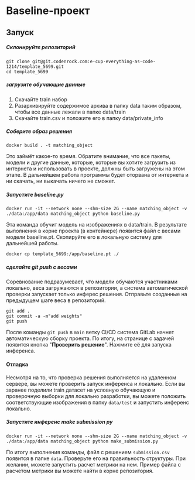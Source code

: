 # Baseline-проект

##  Запуск

##### Склонируйте репозиторий
```
git clone git@git.codenrock.com:e-cup-everything-as-code-1214/template_5699.git 
cd template_5699
```

##### загрузите обучающие данные
1. Скачайте train набор
2. Разархивируйте содержимое архива в папку data таким образом, чтобы все данные лежали в папке data/train
3. Скачайте train.csv и положите его в папку data/private_info

##### Соберите образ решения
```shell
docker build . -t matching_object
```
Это займёт какое-то время. Обратите внимание, что все пакеты, модели и другие данные, которые, которые вы хотите загрузить из интернета и использовать в проекте, должны быть загружены на этом этапе. В дальнейшем работа программы будет оторвана от интернета и ни скачать, ни выкачать ничего не сможет.

##### Запустите baseline.py
```shell
docker run -it --network none --shm-size 2G --name matching_object -v ./data:/app/data matching_object python baseline.py
```
Эта команда обучит модель на изображениях в data/train. В результате выполнения в корне проекта (в контейнере) появится файл с весами модели baseline.pt. Скопируйте его в локальную систему для дальнейшей работы.
```shell
docker cp template_5699:/app/baseline.pt ./
```

##### сделайте git push с весами
Соревнование подразумевает, что модели обучаются участниками локально, веса загружаются в репозитории, а система автоматической проверки запускает только инферес решения. Отправьте созданные на предыдущем шаге веса в репозиторий.
```shell
git add .
git commit -a -m"add weights"
git push
```
После команды `git push` в `main` ветку CI/CD система GitLab начнет автоматическую сборку проекта. По итогу, на странице с задачей появится кнопка "**Проверить решение**". Нажмите её для запуска инференса.

#### Отладка

Несмотря на то, что проверка решения выполняется на удаленном сервере, вы можете проверить запуск инференса и локально. Если вы заранее поделили train датасет на условную обучающую и проверочную выборки для локально разработки, вы можете положить соответствующие изображения в папку `data/test` и запустить инференс локально.
##### Запустите инференс make submission py
```shell
docker run -it --network none --shm-size 2G --name matching_object -v ./data:/app/data matching_object python make_submission.py
```
По итогу выполнения команды, файл с решением `submission.csv` появится в папке `data`. Проверьте его на правильность структуры. При желании, можете запустить расчет метрики на нем. Пример файла с расчетом метрики вы можете найти в корне репозитория.
